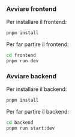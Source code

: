 ### Avviare frontend

Per installare il frontend:
```bash
pnpm install
```

Per far partire il frontend:
```bash
cd frontend
pnpm run dev
```

### Avviare backend
Per installare il backend:
```bash
pnpm install
```

Per far partire il backend:
```bash
cd backend
pnpm run start:dev
```